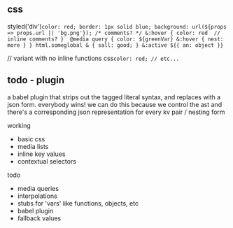 css
---

styled('div')`
  color: red;
  border: 1px solid blue;
  background: url(${props => props.url || 'bg.png'});
  /* comments? */
  &:hover {
    color: red  // inline comments?
  } 
  @media query {
    color: ${greenVar}
    &:hover {
      nest: more
    }
  }
  html.someglobal & {
    sall: good;
  }
  &:active ${{
    an: object
  }}
`

// variant with no inline functions 
css`
  color: red;
  // etc...
`

todo - plugin
---

a babel plugin that strips out the tagged literal syntax, 
and replaces with a json form. everybody wins!
we can do this because we control the ast
and there's a corresponding json representation for every kv pair / nesting form

working 
- basic css 
- media lists 
- inline key values 
- contextual selectors 

todo
- media queries 
- interpolations
- stubs for 'vars' like functions, objects, etc
- babel plugin
- fallback values
